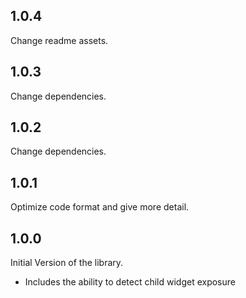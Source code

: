## 1.0.4

Change readme assets.

## 1.0.3

Change dependencies.

## 1.0.2

Change dependencies.

## 1.0.1

Optimize code format and give more detail. 

## 1.0.0

Initial Version of the library. 

*  Includes the ability to detect child widget exposure